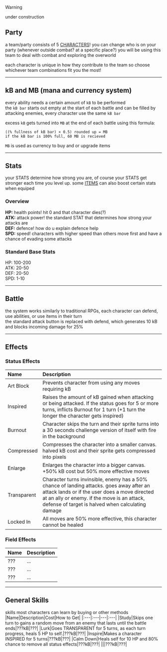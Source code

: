 > [!WARNING]
> under construction

## Party
a team/party consists of 5 [CHARACTERS](../characters)! you can change who is on your party (whenever outside combat? at a specific place?)
you will be using this team to deal with combat and exploring the overworld

each character is unique in how they contribute to the team so choose whichever team combinations fit you the most!

---
## kB and MB (mana and currency system)
every ability needs a certain amount of `kB` to be performed  
the `kB bar` starts out empty at the start of each battle and can be filled by attacking enemies, every character use the same `kB bar`

excess `kB` gets turned into `MB` at the end of each battle using this formula:
```
((% fullness of kB bar) × 0.5) rounded up = MB
if the kB bar is 100% full, 60 MB is recieved
```
`MB` is used as currency to buy and or upgrade items

---
## Stats
your STATS determine how strong you are, of course your STATS get stronger each time you level up.  some [ITEMS](./Items.md) can also boost certain stats when equiped

### Overview
**HP:** health points! hit 0 and that character dies(?)  
**ATK:** attack power! the standard STAT that determines how strong your attacks are  
**DEF:** defence! how do u explain defence help  
**SPD:** speed! characters with higher speed than others move first and have a chance of evading some attacks  

### Standard Base Stats
HP: 100-200  
ATK: 20-50  
DEF: 20-50  
SPD: 1-10  

---
## Battle
the system works similarly to traditional RPGs, each character can defend, use abilities, or use items in their turn  
the standard attack button is replaced with defend, which generates 10 kB and blocks incoming damage for 25%

---
## Effects
### Status Effects
|Name|Description|
|:---|:---|
|Art Block|Prevents character from using any moves requiring kB|
|Inspired|Raises the amount of kB gained when attacking or being attacked.  If the status goes for 5 or more turns, inflicts Burnout for 1 turn (+1 turn the longer the character gets inspired)|
|Burnout|Character skips the turn and their sprite turns into a 30 seconds challenge version of itself with fire in the background|
|Compressed|Compresses the character into a smaller canvas.  halved kB cost and their sprite gets compressed into pixels|
|Enlarge|Enlarges the character into a bigger canvas. +50% kB cost but 50% more effective moves|
|Transparent|Character turns invinsible, enemy has a 50% chance of landing attacks.  goes away after an attack lands or if the user does a move directed at an ally or enemy.  if the move is an attack, defense of target is halved when calculating damage|
|Locked In|All moves are 50% more effective, this character cannot be healed|


### Field Effects
|Name|Description|
|:---|:---|
|???|...|
|???|...|
|???|...|

---
## General Skills
skills most characters can learn by buying or other methods
|Name|Description|Cost|How to Get|
|:---|:---|---|:---|
|Study|Skips one turn to gains a random move from an enemy that lasts until the battle ends|???kB|???|
|Lurk|Goes TRANSPARENT for 5 turns, as each turn progress, heals 5 HP to self.|???kB|???|
|Inspire|Makes a character INSPIRED for 5 turns|???kB|???|
|Calm Down|Heals self for 10 HP and 80% chance to remove all status effects|???kB|???|
|||???kB|???|
